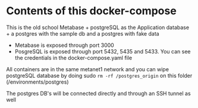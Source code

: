 Contents of this docker-compose
===============================


This is the old school Metabase + postgreSQL as the Application database + a postgres with the sample db and a postgres with fake data

- Metabase is exposed through port 3000
- PosgreSQL is exposed through port 5432, 5435 and 5433. You can see the credentials in the docker-compose.yaml file

All containers are in the same metanet1 network and you can wipe postgreSQL database by doing sudo `rm -rf /postgres_origin` on this folder (/environments/postgres)

The postgres DB's will be connected directly and through an SSH tunnel as well